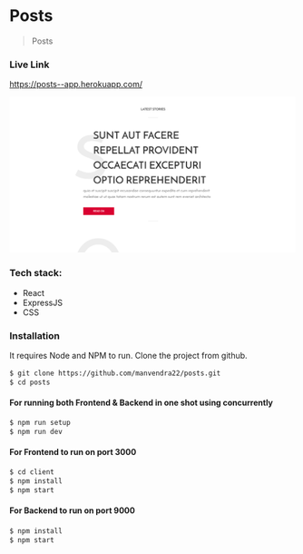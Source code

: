 # Posts

> Posts

### Live Link

https://posts--app.herokuapp.com/

![Screenshot](posts.png)

### Tech stack:

- React
- ExpressJS
- CSS

### Installation

It requires Node and NPM to run.
Clone the project from github.

    $ git clone https://github.com/manvendra22/posts.git
    $ cd posts

#### For running both Frontend & Backend in one shot using concurrently

    $ npm run setup
    $ npm run dev

#### For Frontend to run on port 3000

    $ cd client
    $ npm install
    $ npm start

#### For Backend to run on port 9000

    $ npm install
    $ npm start
